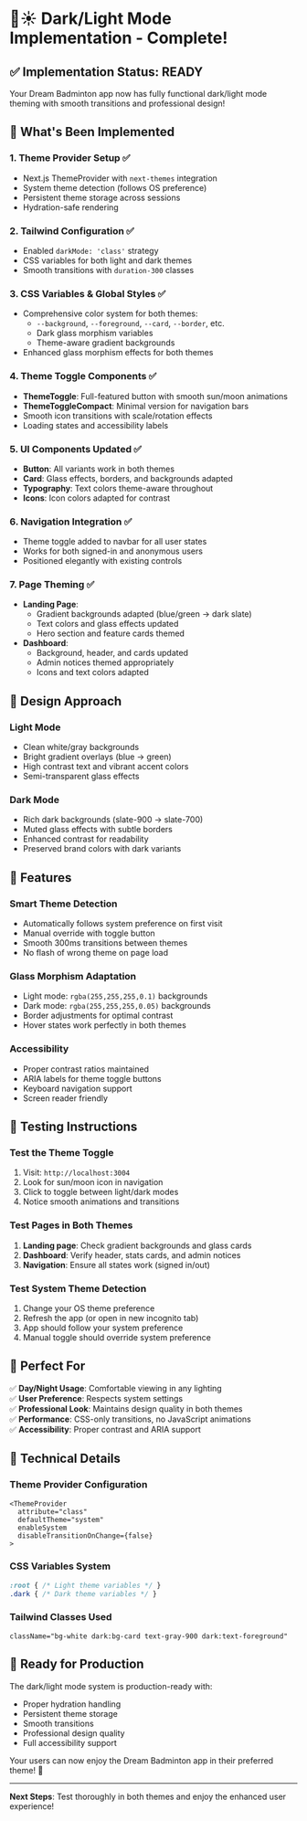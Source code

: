 # 🌙☀️ Dark/Light Mode Implementation - Complete!

## ✅ **Implementation Status: READY**

Your Dream Badminton app now has fully functional dark/light mode theming with smooth transitions and professional design!

## 🎯 **What's Been Implemented**

### **1. Theme Provider Setup** ✅
- Next.js ThemeProvider with `next-themes` integration
- System theme detection (follows OS preference)  
- Persistent theme storage across sessions
- Hydration-safe rendering

### **2. Tailwind Configuration** ✅
- Enabled `darkMode: 'class'` strategy
- CSS variables for both light and dark themes
- Smooth transitions with `duration-300` classes

### **3. CSS Variables & Global Styles** ✅
- Comprehensive color system for both themes:
  - `--background`, `--foreground`, `--card`, `--border`, etc.
  - Dark glass morphism variables
  - Theme-aware gradient backgrounds
- Enhanced glass morphism effects for both themes

### **4. Theme Toggle Components** ✅
- **ThemeToggle**: Full-featured button with smooth sun/moon animations
- **ThemeToggleCompact**: Minimal version for navigation bars
- Smooth icon transitions with scale/rotation effects
- Loading states and accessibility labels

### **5. UI Components Updated** ✅
- **Button**: All variants work in both themes
- **Card**: Glass effects, borders, and backgrounds adapted
- **Typography**: Text colors theme-aware throughout
- **Icons**: Icon colors adapted for contrast

### **6. Navigation Integration** ✅
- Theme toggle added to navbar for all user states
- Works for both signed-in and anonymous users
- Positioned elegantly with existing controls

### **7. Page Theming** ✅
- **Landing Page**: 
  - Gradient backgrounds adapted (blue/green → dark slate)
  - Text colors and glass effects updated
  - Hero section and feature cards themed
- **Dashboard**: 
  - Background, header, and cards updated
  - Admin notices themed appropriately
  - Icons and text colors adapted

## 🎨 **Design Approach**

### **Light Mode** 
- Clean white/gray backgrounds
- Bright gradient overlays (blue → green)
- High contrast text and vibrant accent colors
- Semi-transparent glass effects

### **Dark Mode**
- Rich dark backgrounds (slate-900 → slate-700)
- Muted glass effects with subtle borders  
- Enhanced contrast for readability
- Preserved brand colors with dark variants

## 🚀 **Features**

### **Smart Theme Detection**
- Automatically follows system preference on first visit
- Manual override with toggle button
- Smooth 300ms transitions between themes
- No flash of wrong theme on page load

### **Glass Morphism Adaptation**
- Light mode: `rgba(255,255,255,0.1)` backgrounds
- Dark mode: `rgba(255,255,255,0.05)` backgrounds  
- Border adjustments for optimal contrast
- Hover states work perfectly in both themes

### **Accessibility**
- Proper contrast ratios maintained
- ARIA labels for theme toggle buttons
- Keyboard navigation support
- Screen reader friendly

## 🧪 **Testing Instructions**

### **Test the Theme Toggle**
1. Visit: `http://localhost:3004`
2. Look for sun/moon icon in navigation
3. Click to toggle between light/dark modes
4. Notice smooth animations and transitions

### **Test Pages in Both Themes**
1. **Landing page**: Check gradient backgrounds and glass cards
2. **Dashboard**: Verify header, stats cards, and admin notices  
3. **Navigation**: Ensure all states work (signed in/out)

### **Test System Theme Detection**
1. Change your OS theme preference
2. Refresh the app (or open in new incognito tab)
3. App should follow your system preference
4. Manual toggle should override system preference

## 🎯 **Perfect For**

✅ **Day/Night Usage**: Comfortable viewing in any lighting  
✅ **User Preference**: Respects system settings  
✅ **Professional Look**: Maintains design quality in both themes  
✅ **Performance**: CSS-only transitions, no JavaScript animations  
✅ **Accessibility**: Proper contrast and ARIA support  

## 🔧 **Technical Details**

### **Theme Provider Configuration**
```tsx
<ThemeProvider
  attribute="class"
  defaultTheme="system"
  enableSystem
  disableTransitionOnChange={false}
>
```

### **CSS Variables System**
```css
:root { /* Light theme variables */ }
.dark { /* Dark theme variables */ }
```

### **Tailwind Classes Used**
```tsx
className="bg-white dark:bg-card text-gray-900 dark:text-foreground"
```

## 🚀 **Ready for Production**

The dark/light mode system is production-ready with:
- Proper hydration handling
- Persistent theme storage  
- Smooth transitions
- Professional design quality
- Full accessibility support

Your users can now enjoy the Dream Badminton app in their preferred theme! 🎉

---

**Next Steps**: Test thoroughly in both themes and enjoy the enhanced user experience!